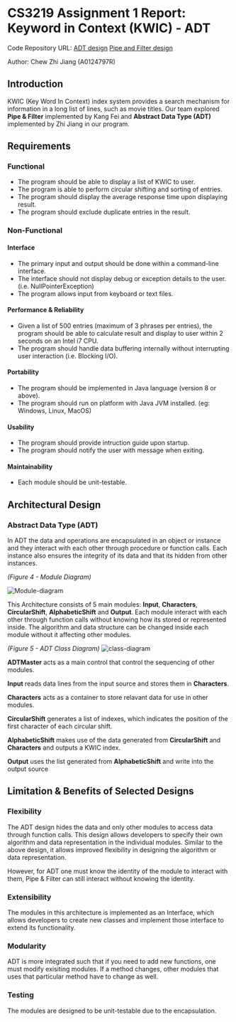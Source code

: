 # CS3219 Assignment 1 Report: Keyword in Context (KWIC) - ADT

Code Repository URL:
[ADT design](https://github.com/zavfel/kwic-adt)
[Pipe and Filter design](https://github.com/kfwong/cs3219-kwic)

Author: Chew Zhi Jiang (A0124797R)

## Introduction
KWIC (Key Word In Context) index system provides a search mechanism for
information in a long list of lines, such as movie titles. Our team explored
**Pipe & Filter** implemented by Kang Fei and 
**Abstract Data Type (ADT)** implemented by Zhi Jiang in our program.

## Requirements
### Functional
- The program should be able to display a list of KWIC to user.
- The program is able to perform circular shifting and sorting of entries.
- The program should display the average response time upon displaying result.
- The program should exclude duplicate entries in the result.

### Non-Functional
#### Interface
- The primary input and output should be done within a command-line interface.
- The interface should not display debug or exception details to the user.
(i.e. NullPointerException)
- The program allows input from keyboard or text files.

#### Performance & Reliability
- Given a list of 500 entries (maximum of 3 phrases per entries), the program
should be able to calculate result and display to user within 2 seconds on an
Intel i7 CPU.
- The program should handle data buffering internally without interrupting user
interaction (i.e. Blocking I/O).

#### Portability
- The program should be implemented in Java language (version 8 or above).
- The program should run on platform with Java JVM installed. (eg: Windows,
Linux, MacOS)

#### Usability
- The program should provide intruction guide upon startup.
- The program should notify the user with message when exiting.

#### Maintainability
- Each module should be unit-testable.

## Architectural Design

### Abstract Data Type (ADT)
In ADT the data and operations are encapsulated in an object or instance and they interact 
with each other through procedure or function calls. Each instance also ensures the integrity 
of its data and that its hidden from other instances.

*(Figure 4 - Module Diagram)*

![Module-diagram](https://github.com/zavfel/kwic-adt/png/Module_diagram.png)

This Architecture consists of 5 main modules: 
**Input**, **Characters**, **CircularShift**, **AlphabeticShift** and **Output**. 
Each module interact with each other through function calls without knowing how its stored or represented inside. 
The algorithm and data structure can be changed inside each module without it affecting other modules.

*(Figure 5 - ADT Class Diagram)*
![class-diagram](https://github.com/zavfel/kwic-adt/png/adt_class_diagram.png)

**ADTMaster** acts as a main control that control the sequencing of other modules.

**Input** reads data lines from the input source and stores them in **Characters**.

**Characters** acts as a container to store relavant data for use in other modules.

**CircularShift** generates a list of indexes, which indicates the position of the first character of each circular shift.

**AlphabeticShift** makes use of the data generated from **CircularShift** and **Characters** and outputs a KWIC index.

**Output** uses the list generated from **AlphabeticShift** and write into the output source

## Limitation & Benefits of Selected Designs
### Flexibility
The ADT design hides the data and only other modules to access data through function calls. 
This design allows developers to specify their own algorithm and data representation 
in the individual modules. Similar to the above design, it allows improved flexibility 
in designing the algorithm or data representation.

However, for ADT one must know the identity of the module to interact with them, 
Pipe & Filter can still interact without knowing the identity.

### Extensibility
The modules in this architecture is implemented as an Interface, which allows 
developers to create new classes and implement those interface to extend its functionality.

### Modularity
ADT is more integrated such that if you need to add new functions, one must modify 
exisiting modules. If a method changes, other modules that uses that particular 
method have to change as well.

### Testing
The modules are designed to be unit-testable due to the encapsulation.
